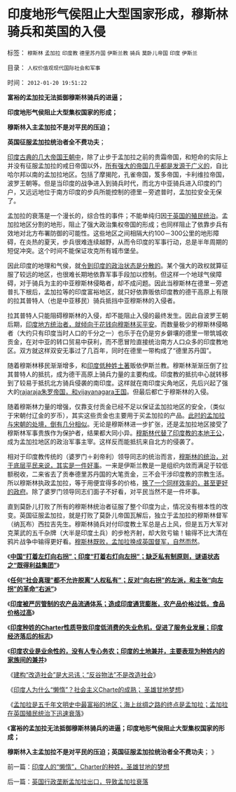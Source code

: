 # 印度地形气侯阻止大型国家形成，穆斯林骑兵和英国的入侵

标签： `穆斯林` `孟加拉` `印度教` `德里苏丹国` `伊斯兰教` `骑兵` `莫卧儿帝国` `印度` `伊斯兰` 

目录： `人权价值观现代国际社会和军事`

时间： `2012-01-20 19:51:22`

**富裕的孟加拉无法抵御穆斯林骑兵的进逼；**

**印度地形气侯阻止大型集权国家的形成；**

**穆斯林入主孟加拉不是对平民的压迫；**

**英国征服孟加拉统治者全不费功夫**；

[印度古典的几大帝国王朝中](../../../2008/12/15/印度，没有理解圣雄甘地的胸怀.md)，除了止步于孟加拉之前的贵霜帝国，和短命的实际上并没有征服孟加拉的戒日帝国以外，[所有强大的帝国几乎都是发源于广义的](../../../2008/12/23/印度信仰，沉重的精神负担.md)，自比哈尔邦以南的孟加拉地区。包括了摩揭陀，孔雀帝国，笈多帝国，卡利维拉帝国，波罗王朝等。但是当印度的战争进入到骑兵时代，而北方中亚骑兵进入印度的门户，又远远地位于南方印度的步兵所能控制的德里－旁遮普时，孟加拉安全无保了。

孟加拉的衰落是一个漫长的，综合性的事件；不能单纯归因[于英国的殖民统治](../../../2008/12/18/英国征服印度是法治商业经济行为的成功.md)。孟加拉地区分割的地形，阻止了强大政治集权帝国的形成；也同样阻止了依靠步兵有效地对北方布署防御的可能性。这些地区之间相隔大约100－300公里的地形障碍，在炎热的夏天，步兵很难连续越野，从而令印度的军事行动，总是半年周期的短促冲突。这个时间不能保证攻克所有城市堡垒。

因此印度的地理和气侯，就[令到印度的政治状态是分散的](../../../2008/12/14/印度的社会价值观不为统一服务.md)。某个强大的政权就算征服了较远的地区，也很难长期地依靠军事手段加以控制。但这样一个地球气侯障碍，对于骑兵为主的中亚穆斯林侵略者，却不成问题。因此当穆斯林在德里－旁遮普扎下根后，孟加拉等的印度富裕地区，就只好依靠贩依印度教的德干高原上有限的拉其普特人（也是中亚移民）骑兵抵挡中亚穆斯林的入侵者。

拉其普特人只能阻碍穆斯林的入侵，却不能阻止入侵的最终发生。因此自波罗王朝后期，[印度地方统治者，就倾向于花钱向穆斯林买平安](../../../2010/12/3/蛮族除了“造反抢劫”别无出路，蛮族中不乏文明行为.md)。而数量极少的穆斯林侵略者（大约只有印度当时人口的千分之一）也乐于在仍是穷乡僻壤的德里一带筑城收贡金，在对中亚的转口贸易中获利，而不愿冒险直接统治南方人口众多的印度教地区。双方就这样双安无事过了几百年，同时在德里一带构成了“德里苏丹国”。

随着穆斯林移民渐渐增多，和[印度低种姓土著](../../../2008/12/16/种姓传统阻碍印度成为真正的民主国家.md)贩依伊斯兰教。穆斯林渐渐压倒了拉其普特人的抵抗，成为德干高原上骑兵力量的主要构成。印度教的抵抗中心就转移到了较易于抵抗北方骑兵侵袭的南印度。这样就在南印度尖角地区，先后兴起了强大的[rajaraja朱罗帝国，和vijayanagara王国](../../../2008/12/23/印度信仰，沉重的精神负担.md)。但最后都亡于穆斯林的入侵。

随着穆斯林力量的增强，仅靠支付贡金已经不足以保证孟加拉地区的安全，（类似于宋朝付辽金的岁币），其实这些贡金也主要用于买孟加拉的产品。[此时的孟加拉与宋朝的处境，倒有几分相似](../../../2010/12/16/金朝与宋朝经济发展水平大致相当.md)。无论是穆斯林进一步扩张，还是孟加拉地区接受了穆斯林军事贵族作为保护者，结果都大同小异。[穆斯林代替了印度教的本地王公](../../../2010/12/15/北魏汉化速亡；金辽满清拒绝汉化反而长寿？.md)，成为孟加拉地区的政治军事主宰。这样反而能抵抗来自北方的侵袭了。

相对于印度教传统的（婆罗门＋刹帝利）领导同志的统治而言，[穆斯林的统治，对于底层平民来说，其实是一件好事](../../../2008/12/25/中印社会宗教的信仰，和邪教的负担.md)。一来是伊斯兰教是一是组织内敛而满足于较低额税收，二来省去了贡奉德里苏丹国的大笔贡金，三不会干涉印度教的宗教生活。所以穆斯林执政孟加拉，等于用便宜得多的价格，[换了一个同样效率的，甚至更好的政府](../../../2010/12/11/将帝国兴亡视同国民利益的传统误区.md)。除了婆罗门领导同志们面子不好看，对平民当然不是一件坏事。

直到莫卧儿打败了所有的穆斯林统治者征服了整个印度为止，情况没有根本性的改变。英国征服孟加拉，就是打败了莫卧儿帝国瓦解后，独立于孟加拉的穆斯林督军（纳瓦布）西拉吉先生。穆斯林骑兵对付印度教土军总是占上风，但是五万大军对克莱武的五千杂牌（大半是印度土兵）的步枪齐射，却大败亏输！输得不比大清在鸦片战争中输得更好看。[穆斯林既败，孟加拉换成英国督军，自然而然](../../../2008/12/17/英国征服印度是印度历史的进步.md)。

《[**中国“打着左灯向右拐”；印度“打着右灯向左拐”；缺乏私有制原则，谜语状态之“既得利益集团”**](../../../2012/1/18/中国“打着左灯向右拐”；印度“打着右灯向左拐”.md)》

《[**任何“社会真理”都不允许脱离“人权私有”；反对“向右拐”的左派，和主张“向左拐”的革命“右派”**](../../../2012/1/18/解除对小盘股的歧视性打压，A股牛市将不惧IPO.md)》

《[**印度被严厉管制的农产品流通体系；造成印度通货膨胀，农产品价格过低，食品价格过高**](../../../2012/1/19/印度农民的菜篮子悲剧形成机理.md)》

《[**印度种姓的Charter性质导致印度低消费的失业危机，促进了服务业发展；印度经济落后的标志**](../../../2012/1/19/印度种姓的“合理性”和“超前发展”的服务业.md)》

《[**印度农业是业余性的，没有人专心务农；印度的土地兼并，主要表现为种姓内的家族间的兼并**](../../../2012/1/19/印度凯恩斯主义下的土地兼并，业余性质的农业.md)》

《[建构“改造社会”是大忌讳；“反谷物法”不是改造社会](../../../2012/1/19/建构社会是大忌讳；“反谷物法”不是革命.md)》

《[印度人为什么“懒惰”？社会主义Charte的成熟； 圣雄甘地梦想](../../../2012/1/20/印度人的“懒惰”，Charter的种姓，圣雄甘地的梦想.md)》

《[孟加拉是五千年文明史中最富裕的地区；海上丝绸之路的终点是孟加拉；孟加拉在英国殖民统治下迅速衰落](../../../2012/1/15/孟加拉是世界富裕总冠军，海上丝绸之路的终点.md)》

《**富裕的孟加拉无法抵御穆斯林骑兵的进逼；印度地形气侯阻止大型集权国家的形成；**

**穆斯林入主孟加拉不是对平民的压迫；英国征服孟加拉统治者全不费功夫**； 》



前一篇：[印度人的“懒惰”，Charter的种姓，圣雄甘地的梦想](../../../2012/1/20/印度人的“懒惰”，Charter的种姓，圣雄甘地的梦想.md)

后一篇：[英国行政垄断孟加拉出口，导致孟加拉衰落](../../../2012/1/20/英国行政垄断孟加拉出口，导致孟加拉衰落.md)